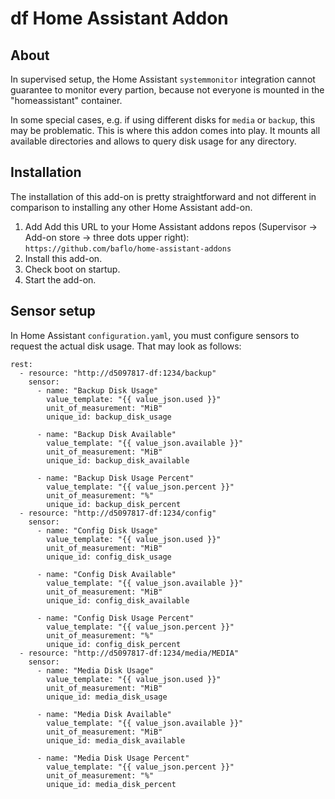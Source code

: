 # df Home Assistant Addon

## About

In supervised setup, the Home Assistant `systemmonitor` integration cannot guarantee to monitor every partion, because not everyone is mounted in the "homeassistant" container.

In some special cases, e.g. if using different disks for `media` or `backup`, this may be problematic. This is where this addon comes into play. It mounts all available directories and allows to query disk usage for any directory.

## Installation

The installation of this add-on is pretty straightforward and not different in
comparison to installing any other Home Assistant add-on.

1. Add Add this URL to your Home Assistant addons repos (Supervisor -> Add-on store -> three dots upper right): `https://github.com/baflo/home-assistant-addons`
1. Install this add-on.
1. Check boot on startup.
1. Start the add-on.

## Sensor setup

In Home Assistant `configuration.yaml`, you must configure sensors to request the actual disk usage. That may look as follows:

```
rest:
  - resource: "http://d5097817-df:1234/backup"
    sensor:
      - name: "Backup Disk Usage"
        value_template: "{{ value_json.used }}"
        unit_of_measurement: "MiB"
        unique_id: backup_disk_usage

      - name: "Backup Disk Available"
        value_template: "{{ value_json.available }}"
        unit_of_measurement: "MiB"
        unique_id: backup_disk_available

      - name: "Backup Disk Usage Percent"
        value_template: "{{ value_json.percent }}"
        unit_of_measurement: "%"
        unique_id: backup_disk_percent
  - resource: "http://d5097817-df:1234/config"
    sensor:
      - name: "Config Disk Usage"
        value_template: "{{ value_json.used }}"
        unit_of_measurement: "MiB"
        unique_id: config_disk_usage

      - name: "Config Disk Available"
        value_template: "{{ value_json.available }}"
        unit_of_measurement: "MiB"
        unique_id: config_disk_available

      - name: "Config Disk Usage Percent"
        value_template: "{{ value_json.percent }}"
        unit_of_measurement: "%"
        unique_id: config_disk_percent
  - resource: "http://d5097817-df:1234/media/MEDIA"
    sensor:
      - name: "Media Disk Usage"
        value_template: "{{ value_json.used }}"
        unit_of_measurement: "MiB"
        unique_id: media_disk_usage

      - name: "Media Disk Available"
        value_template: "{{ value_json.available }}"
        unit_of_measurement: "MiB"
        unique_id: media_disk_available

      - name: "Media Disk Usage Percent"
        value_template: "{{ value_json.percent }}"
        unit_of_measurement: "%"
        unique_id: media_disk_percent
```
